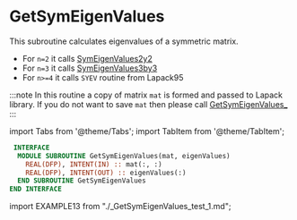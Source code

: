 # GetSymEigenValues

This subroutine calculates eigenvalues of a symmetric matrix.

- For `n=2` it calls [SymEigenValues2y2](SymEigenValues2by2.md)
- For `n=3` it calls [SymEigenValues3by3](SymEigenValues3by3.md)
- For `n>=4` it calls `SYEV` routine from Lapack95

:::note
In this routine a copy of matrix `mat` is formed and passed to Lapack library. If you do not want to save `mat` then please call [GetSymEigenValues_](GetSymEigenValues_.md)
:::

import Tabs from '@theme/Tabs';
import TabItem from '@theme/TabItem';

<Tabs>
<TabItem value="interface" label="܀ Interface" default>

```fortran
 INTERFACE
  MODULE SUBROUTINE GetSymEigenValues(mat, eigenValues)
    REAL(DFP), INTENT(IN) :: mat(:, :)
    REAL(DFP), INTENT(OUT) :: eigenValues(:)
  END SUBROUTINE GetSymEigenValues
END INTERFACE
```

</TabItem>

<TabItem value="example" label="️܀ See example">

import EXAMPLE13 from "./_GetSymEigenValues_test_1.md";

<EXAMPLE13 />

</TabItem>

<TabItem value="close" label="↢ ">

</TabItem>
</Tabs>
